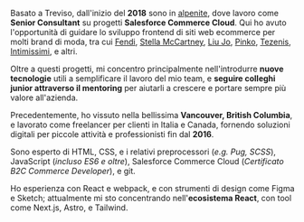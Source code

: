 Basato a Treviso, dall'inizio del **2018** sono in [alpenite](//www.alpenite.com), dove lavoro come **Senior Consultant** su progetti **Salesforce Commerce Cloud**. Qui ho avuto l'opportunità di guidare lo sviluppo frontend di siti web ecommerce per molti brand di moda, tra cui [Fendi](https://www.fendi.com/), [Stella McCartney](https://www.stellamccartney.com/), [Liu Jo](//www.liujo.com), [Pinko](//www.pinko.com), [Tezenis](//www.tezenis.com), [Intimissimi](//www.intimissimi.com), e altri.

Oltre a questi progetti, mi concentro principalmente nell'introdurre **nuove tecnologie** utili a semplificare il lavoro del mio team, e **seguire colleghi junior attraverso il mentoring** per aiutarli a crescere e portare sempre più valore all'azienda.

Precedentemente, ho vissuto nella bellissima **Vancouver, British Columbia**, e lavorato come freelancer per clienti in Italia e Canada, fornendo soluzioni digitali per piccole attività e professionisti fin dal **2016**.

Sono esperto di HTML, CSS, e i relativi preprocessori (_e.g. Pug, SCSS_), JavaScript (_incluso ES6 e oltre_), Salesforce Commerce Cloud (_Certificato B2C Commerce Developer_), e git.

Ho esperienza con React e webpack, e con strumenti di design come Figma e Sketch; attualmente mi sto concentrando nell'**ecosistema React**, con tool come Next.js, Astro, e Tailwind.